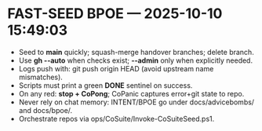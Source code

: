 # FAST-SEED BPOE — 2025-10-10 15:49:03
- Seed to **main** quickly; squash-merge handover branches; delete branch.
- Use **gh --auto** when checks exist; **--admin** only when explicitly needed.
- Logs push with: git push origin HEAD (avoid upstream name mismatches).
- Scripts must print a green **DONE** sentinel on success.
- On any red: **stop + CoPong**; CoPanic captures error+git state to repo.
- Never rely on chat memory: INTENT/BPOE go under docs/advicebombs/ and docs/bpoe/.
- Orchestrate repos via ops/CoSuite/Invoke-CoSuiteSeed.ps1.
